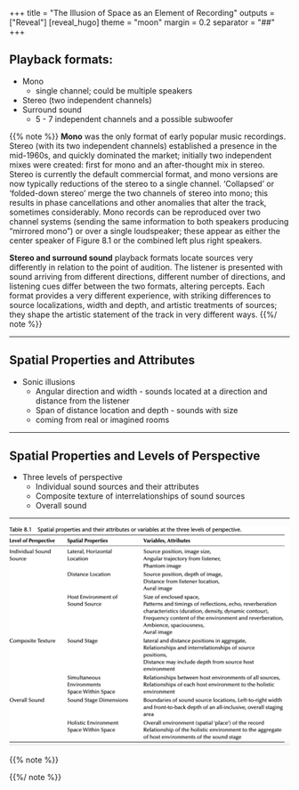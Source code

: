 +++
title = "The Illusion of Space as an Element of Recording"
outputs = ["Reveal"]
[reveal_hugo]
theme = "moon"
margin = 0.2
separator = "##"
+++

## Playback formats:

- Mono
  - single channel; could be multiple speakers
- Stereo (two independent channels)
- Surround sound
  - 5 - 7 independent channels and a possible subwoofer

{{% note %}}
**Mono** was the only format of early popular music recordings. Stereo (with its two independent chan­nels) established a presence in the mid-1960s, and quickly dominated the market; initially two independent mixes were created: first for mono and an after-thought mix in stereo. Stereo is currently the default commercial format, and mono versions are now typically reductions of the stereo to a single channel. ‘Collapsed’ or ‘folded-down stereo’ merge the two channels of stereo into mono; this results in phase cancellations and other anomalies that alter the track, sometimes considerably. Mono records can be reproduced over two channel systems (sending the same information to both speakers producing “mirrored mono”) or over a single loudspeaker; these appear as either the center speaker of Figure 8.1 or the combined left plus right speakers.

**Stereo and surround sound** playback formats locate sources very differently in relation to the point of audition. The listener is presented with sound arriving from different directions, different number of directions, and listening cues differ between the two formats, altering percepts. Each format provides a very different experience, with striking differences to source localizations, width and depth, and artistic treatments of sources; they shape the artistic statement of the track in very different ways.
{{%/ note %}}

---

## Spatial Properties and Attributes

- Sonic illusions
  - Angular direction and width - sounds located at a direction and distance from the listener
  - Span of distance location and depth - sounds with size
  - coming from real or imagined rooms

---

## Spatial Properties and Levels of Perspective

- Three levels of perspective
  - Individual sound sources and their attributes
  - Composite texture of interrelationships of sound sources
  - Overall sound

---

![](spatial-properties-and-attributes.png)

{{% note %}}

{{%/ note %}}

